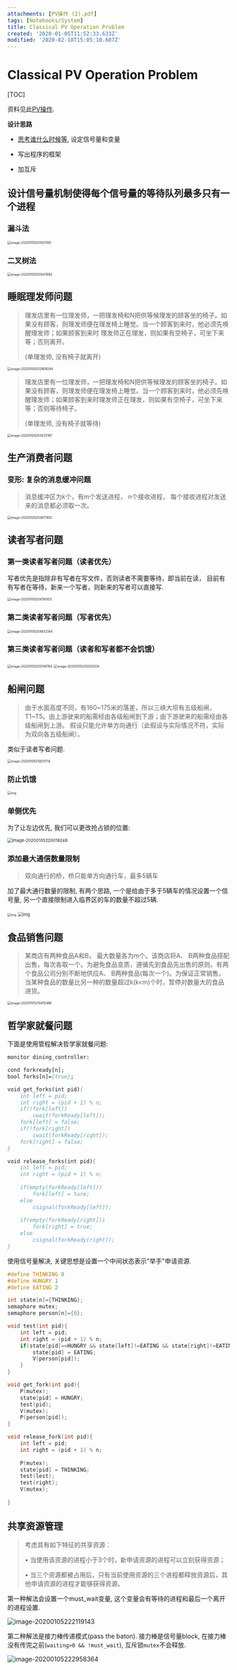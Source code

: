 ```yaml
---
attachments: [PV操作 (2).pdf]
tags: [Notebooks/System]
title: Classical PV Operation Problem
created: '2020-01-05T11:52:33.633Z'
modified: '2020-02-18T15:05:10.607Z'
---
```


# Classical PV Operation Problem

[TOC]

资料见此[PV操作](@attachment/PV操作.pdf).



**设计思路**

- <u>思考谁什么时候等</u>, 设定信号量和变量

- 写出程序的框架

- 加互斥

  

## 设计信号量机制使得每个信号量的等待队列最多只有一个进程

### 漏斗法

<img src="./PV.assets/image-20200105201431100.png" alt="image-20200105201431100" style="zoom:50%;" />

### 二叉树法

<img src="./PV.assets/image-20200105201447692.png" alt="image-20200105201447692" style="zoom:50%;" />

## 睡眠理发师问题

> 理发店里有一位理发师，一把理发椅和N把供等候理发的顾客坐的椅子。如果没有顾客，则理发师便在理发椅上睡觉。当一个顾客到来时，他必须先唤醒理发师；如果顾客到来时
> 理发师正在理发，则如果有空椅子，可坐下来等；否则离开。  
>
> (单理发师, 没有椅子就离开)

<img src="./PV.assets/image-20200105202909264.png" alt="image-20200105202909264" style="zoom:50%;" />

> 理发店里有一位理发师，一把理发椅和N把供等候理发的顾客坐的椅子。如果没有顾客，则理发师便在理发椅上睡觉。当一个顾客到来时，他必须先唤醒理发师；如果顾客到来时理发师正在理发，则如果有空椅子，可坐下来等；否则等待椅子。  
>
> (单理发师, 没有椅子就等待)

<img src="./PV.assets/image-20200105203033187.png" alt="image-20200105203033187" style="zoom:50%;" />

## 生产消费者问题



###  变形: 复杂的消息缓冲问题

> 消息缓冲区为k个，有m个发送进程， n个接收进程， 每个接收进程对发送来的消息都必须取一次。  
>

<img src="./PV.assets/image-20200105203617802.png" alt="image-20200105203617802" style="zoom:50%;" />

## 读者写者问题

### 第一类读者写者问题（读者优先）

写者优先是指除非有写者在写文件，否则读者不需要等待，即当前在读， 目前有有写者在等待，新来一个写者，则新来的写者可以直接写.

 <img src="./PV.assets/image-20200105204118303.png" alt="image-20200105204118303" style="zoom:50%;" />



### 第二类读者写者问题（写者优先）

<img src="./PV.assets/image-20200105204832144.png" alt="image-20200105204832144" style="zoom:50%;" />

### 第三类读者写者问题（读者和写者都不会饥饿）

<img src="./PV.assets/image-20200105205149764.png" alt="image-20200105205149764" style="zoom:50%;" />

<img src="./PV.assets/image-20200105205205204.png" alt="image-20200105205205204" style="zoom:50%;" />

## 船闸问题

>   由于水面高度不同，有160~175米的落差，所以三峡大坝有五级船闸， T1~T5。由上游驶来的船需经由各级船闸到下游；由下游驶来的船需经由各级船闸到上游。
> 假设只能允许单方向通行（此假设与实际情况不符，实际为双向各五级船闸）。  

类似于读者写者问题.

<img src="./PV.assets/image-20200105210011714.png" alt="image-20200105210011714" style="zoom:50%;" />

### 防止饥饿

 <img src="./PV.assets/pasted image 0-1578232180114.png" alt="img" style="zoom:50%;" /> 

### 单侧优先

为了让左边优先, 我们可以更改抢占锁的位置:

<img src="./PV.assets/image-20200105220019248.png" alt="image-20200105220019248" style="zoom: 67%;" />

### 添加最大通信数量限制

>  双向通行的桥，桥只能单方向通行车，最多5辆车

加了最大通行数量的限制, 有两个思路, 一个是给由于多于5辆车的情况设置一个信号量, 另一个直接限制进入临界区的车的数量不超过5辆.

 <img src="./PV.assets/pasted image 0.png" alt="img" style="zoom:50%;" /> 

 <img src="./PV.assets/Typora_2019-11-12_21-00-45.png" alt="img" style="zoom: 67%;" /> 

## 食品销售问题

>   某商店有两种食品A和B， 最大数量各为m个。该商店将A、 B两种食品搭配出售，每次各取一个。为避免食品变质，遵循先到食品先出售的原则。有两个食品公司分别不断地供应A、 B两种食品(每次一个)。为保证正常销售，当某种食品的数量比另一种的数量超过k(k<m)个时，暂停对数量大的食品进货。  

<img src="./PV.assets/image-20200105210415486.png" alt="image-20200105210415486" style="zoom:50%;" />



## 哲学家就餐问题

下面是使用管程解决哲学家就餐问题:

```pascal
monitor dining_controller:

cond forkready[n];
bool forks[n]={true};

void get_forks(int pid){
	int left = pid;
	int right = (pid + 1) % n;
	if(!fork[left])
		cwait(forkReady[left]);
	fork[left] = false;
	if(!fork[right])
		cwait(forkReady[right]);
	fork[right] = false;
}

void release_forks(int pid){
	int left = pid;
	int right = (pid + 1) % n;
	
	if(empty(forkReady[left]))
		fork[left] = ture;
	else
		csignal(forkReady[left]);
		
	if(empty(forkReady[right]))
		fork[right] = true;
	else
		csignal(forkReady[right]);
}
```

使用信号量解决, 关键思想是设置一个中间状态表示"举手"申请资源.

```c
#define THINKING 0
#define HUNGRY 1
#define EATING 2

int state[n]={THINKING};
semaphore mutex;
semaphore person[n]={0};

void test(int pid){
    int left = pid;
    int right = (pid + 1) % n;
    if(state[pid]==HUNGRY && state[left]!=EATING && state[right]!=EATING){
        state[pid] = EATING;
        V(person[pid]);
    }
}

void get_fork(int pid){
    P(mutex);
    state[pid] = HUNGRY;
    test(pid);
    V(mutex);
    P(person[pid]);
}

void release_fork(int pid){
    int left = pid;
    int right = (pid + 1) % n;
    
    P(mutex);
    state[pid] = THINKING;
    test(lest);
    test(right);
    V(mutex);
    
}
```

## 共享资源管理

> 考虑具有如下特征的共享资源：
>
> • 当使用该资源的进程小于3个时，新申请资源的进程可以立刻获得资源； 
>
> • 当三个资源都被占用后，只有当前使用资源的三个进程都释放资源后，其他申请资源的进程才能够获得资源。

第一种解法会设置一个must_wait变量, 这个变量会有等待的进程和最后一个离开的进程设置.

![image-20200105222119143](./PV.assets/image-20200105222119143.png)

第二种解法是接力棒传递模式(pass the baton). 接力棒是信号量block, 在接力棒没有传完之前(`waiting>0 && !must_wait`), 互斥锁`mutex`不会释放.

![image-20200105222958364](./PV.assets/image-20200105222958364.png) 

​		
